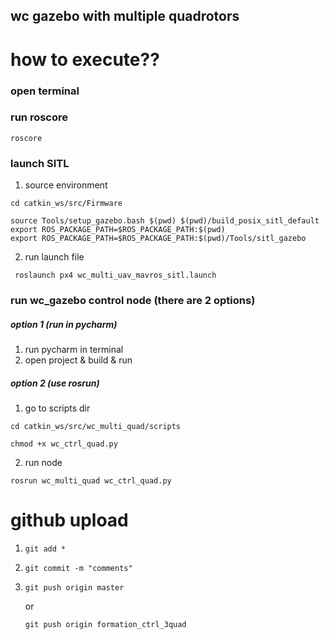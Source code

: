 ## wc gazebo with multiple quadrotors ##

# how to execute??
### open terminal

### run roscore
<pre><code>roscore</code></pre>

### launch SITL 
1. source environment
<pre><code>cd catkin_ws/src/Firmware</code></pre>
<pre><code>source Tools/setup_gazebo.bash $(pwd) $(pwd)/build_posix_sitl_default
export ROS_PACKAGE_PATH=$ROS_PACKAGE_PATH:$(pwd)
export ROS_PACKAGE_PATH=$ROS_PACKAGE_PATH:$(pwd)/Tools/sitl_gazebo
</code></pre>
2. run launch file
<pre><code> roslaunch px4 wc_multi_uav_mavros_sitl.launch </code></pre>

### run wc_gazebo control node (there are 2 options)
##### option 1 (run in pycharm)
1. run pycharm in terminal
2. open project & build & run

##### option 2 (use rosrun)
1. go to scripts dir
<pre><code>cd catkin_ws/src/wc_multi_quad/scripts</code></pre>
<pre><code>chmod +x wc_ctrl_quad.py</code></pre>
2. run node
<pre><code>rosrun wc_multi_quad wc_ctrl_quad.py</code></pre>


# github upload
1. <pre><code>git add *</code></pre>
2. <pre><code>git commit -m "comments"</code></pre>
3. <pre><code>git push origin master</code></pre>
   or <pre><code>git push origin formation_ctrl_3quad</code></pre>

